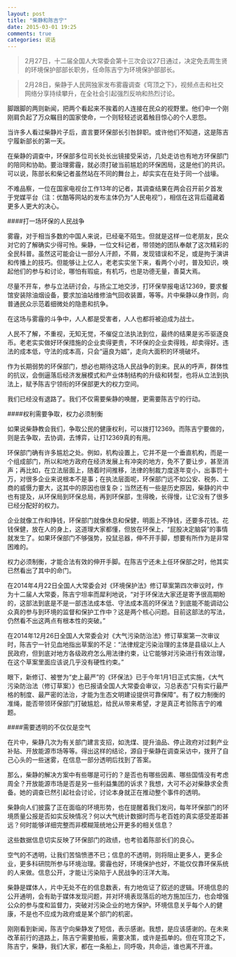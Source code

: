 ```yaml
---
layout: post
title: "柴静和陈吉宁"
date: 2015-03-01 19:25
comments: true
categories: 说话
---
```

>2月27日，十二届全国人大常委会第十三次会议27日通过，决定免去周生贤的环境保护部部长职务，任命陈吉宁为环境保护部部长。

>2月28日，柴静于人民网独家发布雾霾调查《穹顶之下》，视频点击和社交网络分享持续攀升，在全社会引起强烈反响和热烈讨论。


脚跟脚的两则新闻，把两个看起来不挨着的人连接在民众的视野里。他们中一个刚刚肩负起了万众瞩目的国家使命，一个则轻轻述说着触目惊心的个人恩怨。

当许多人看过柴静片子后，直言要环保部长引咎辞职。或许他们不知道，这是陈吉宁履新部长的第一天。

在柴静的调查中，环保部多位司长处长出镜接受采访，几处走访也有地方环保部门的陪同和协助。要治理雾霾，就必须打破当前尴尬的环保困局，这是他们的共识。可以说，陈部长和柴记者虽然站在不同的舞台上，却实实在在处于同一个战壕。

不难品察，一位在国家电视台工作13年的记者，其调查结果在两会召开前夕首发于党媒平台（注：优酷等网站的发布主体仍为“人民电视”），相信在这背后蕴藏着更多人更大的决心。<!-- more -->


####打一场环保的人民战争


雾霾，对于相当多数的中国人来说，已经毫不陌生。但就是这样一位老朋友，民众对它的了解确实少得可怜。柴静，一位文科记者，带领她的团队奉献了这次精彩的全民科普。虽然这可能会让一部分人汗颜，不屑，发现错误和不足，或是拘于演讲和传播上的技巧。但能够让上亿人，老老实实坐下来，看两个小时，普及知识，唤起他们的参与和讨论，哪怕有瑕疵，有机巧，也是功德无量，善莫大焉。

尽量不开车，参与立法研讨会，与扬尘工地交涉，打环保举报电话12369，要求餐馆安装除油烟设备，要求加油站维修油气回收装置，等等。片中柴静以身作则，向普通民众示范着细微处的隐患和抗争。

在这场与雾霾的斗争中，人人都是受害者，人人也都将被迫成为战士。

人民不了解，不重视，无知无觉，不催促立法执法到位，最终的结果是劣币驱逐良币。老老实实做好环保措施的企业卖得更贵，不环保的企业卖得贱，却卖得好。违法的成本低，守法的成本高，只会“逼良为娼”，走向大面积的环境破坏。

作为长期弱势的环保部门，想必也期待这场人民战争的到来。民从的呼声，群体性的抗议，会倒逼落后经济发展模式和产业体制结构的升级和转型，也将从立法到执法上，赋予陈吉宁领衔的环保部更大的权力空间。

我们已经没有退路了。我们不仅需要柴静的唤醒，更需要陈吉宁的行动。


####权利需要争取，权力必须制衡


如果说柴静教会我们，争取公民的健康权利，可以拨打12369。而陈吉宁要做的，则是去争取，去协调，去博弈，让打12369真的有用。

环保部门确有许多尴尬之处。例如，机构设置上，它并不是一个垂直机构，而是一个组成部门，所以和地方政府在经济发展上有冲突的地方，免不了要让步，甚至消声；再比如，在立法层面上，随着时间推移，法律的制裁力度逐年变小，出事罚十万，对很多企业来说根本不是事；在执法层面呢，环保部门远不如公安、税务、工商的威慑力要大，这其中的原因也很复杂；当然还有一些是历史原因，柴静的片中也有提及，从环保局到环保总局，再到环保部，生得晚，长得慢，让它没有了很多已经分配好的权力。

企业就像工作和挣钱，环保部门就像休息和保健，明面上不挣钱，还要多花钱。花钱保健，放在人的身上，这道理大家都懂，但放在环保上，“屁股决定脑袋”的事情就发生了。如果环保部门不够强势，投鼠忌器，伸不开手脚，想要有所作为是非常困难的。

权力必须制衡，才能合法有效的伸开手脚。在陈吉宁还未上任环保部之时，他其实已然看出了其中的命门。

在2014年4月22日全国人大常委会对《环境保护法》修订草案第四次审议时，作为十二届人大常委，陈吉宁坦率而犀利地说，“对于环保法大家还是寄予很高期盼的，这部法到底是不是一部违法成本低、守法成本高的环保法？到底能不能调动公众真的参与到环境的监督和保护工作中？这是两个核心问题。目前这部法的写法，仍然看不出这两点有根本性的突破。”

在2014年12月26日全国人大常委会对《大气污染防治法》修订草案第一次审议时，陈吉宁一针见血地指出草案的不足：“法律规定污染治理的主体是县级以上人民政府，但到底对地方各级政府怎么用法律约束，让它能够对污染进行有效治理，在这个草案里面应该说几乎没有硬性约束。”

眼下，新修订、被誉为“史上最严”的《环保法》已于今年1月1日正式实施，《大气污染防治法（修订草案）》也已报请全国人大常委会审议，习总表态“只有实行最严格的制度、最严密的法治，才能为生态文明建设提供可靠保障”。有了权力制衡的准绳，能否带领环保部门打破尴尬，给民从带来希望，才是真正考验陈吉宁的难题。


####需要透明的不仅仅是空气


在片中，柴静几次为有关部门建言支招，如洗煤、提升油品、停止政府对过剩产业补贴、开放能源市场等等。得出这样的结论，源自于柴静在调查采访中，拨开了自己心头的一些迷雾，在信息一部分透明后找到了答案。

那么，柴静的解决方案中有些哪是可行的？是否也有哪些因素、哪些国情没有考虑周全？开放能源市场是否是另一些利益集团的诉求？我想，大可不必对柴静求全责备。她的调查已然引起社会讨论，讨论本身就正在推动整个事件的透明。

柴静向人们披露了正在面临的环境形势，也在提醒着我们发问，每年环保部门的环境质量公报是否如实反映情况？何以大气统计数据时而与老百姓的真实感受差距甚远？何时能够详细完整而非模糊笼统地公开更多的相关信息？

这些数据信息切实反映了环保部门的政绩，也考验着陈部长们的良心。

空气的不透明，让我们苦恼愤懑不已；信息的不透明，则将阻止更多人，更多企业，更多科研院所参与环境治理。雾霾也好，环境保护也好，不能仅仅靠环保系统的人来做。信息公开，才能让污染陷于人民战争的汪洋大海。

柴静是媒体人，片中无处不在的信息数表，有力地佐证了叙述的逻辑。环境信息的公开通明，会有助于媒体发现问题，并对环境表现落后的地方施加压力，也会增强公众的参与度和监督力，突破对污染企业的地方保护。环境信息关乎每个人的健康，不是也不应成为政府或是某个部门的机密。


刚刚看到新闻，陈吉宁向柴静发了短信，表示感谢。我想，是应该感谢的。在未来改革前行的道路上，陈吉宁需要拍板，需要决策，或许是孤单的。但在穹顶之下，陈吉宁，柴静，我们大家，都在一条船上，同呼吸，共命运，谁也离不开谁。

